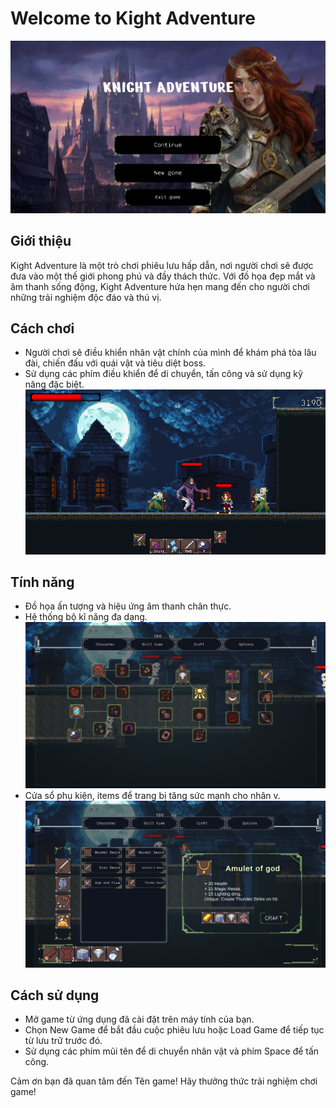 # Welcome to Kight Adventure

![Start screen](https://github.com/hieugo6789/KnightAdventure/blob/main/Assets/Graphics/UI/Extra/ScreenShots/Screen%20Start.png)

## Giới thiệu
Kight Adventure là một trò chơi phiêu lưu hấp dẫn, nơi người chơi sẽ được đưa vào một thế giới phong phú và đầy thách thức. Với đồ họa đẹp mắt và âm thanh sống động, Kight Adventure hứa hẹn mang đến cho người chơi những trải nghiệm độc đáo và thú vị.

## Cách chơi
- Người chơi sẽ điều khiển nhân vật chính của mình để khám phá tòa lâu đài, chiến đấu với quái vật và tiêu diệt boss.
- Sử dụng các phím điều khiển để di chuyển, tấn công và sử dụng kỹ năng đặc biệt.
![Boss](https://github.com/hieugo6789/KnightAdventure/blob/main/Assets/Graphics/UI/Extra/ScreenShots/Boss.png)

## Tính năng
- Đồ họa ấn tượng và hiệu ứng âm thanh chân thực.
- Hệ thống bộ kĩ năng đa dạng.
![Skill screen](https://github.com/hieugo6789/KnightAdventure/blob/main/Assets/Graphics/UI/Extra/ScreenShots/Skill%20Window.png)
- Cửa sổ phụ kiện, items để trang bị tăng sức mạnh cho nhân v.
![Skill screen](https://github.com/hieugo6789/KnightAdventure/blob/main/Assets/Graphics/UI/Extra/ScreenShots/Craft%20Window.png)

## Cách sử dụng
- Mở game từ ứng dụng đã cài đặt trên máy tính của bạn.
- Chọn New Game để bắt đầu cuộc phiêu lưu hoặc Load Game để tiếp tục từ lưu trữ trước đó.
- Sử dụng các phím mũi tên để di chuyển nhân vật và phím Space để tấn công.


Cảm ơn bạn đã quan tâm đến Tên game! Hãy thưởng thức trải nghiệm chơi game!
